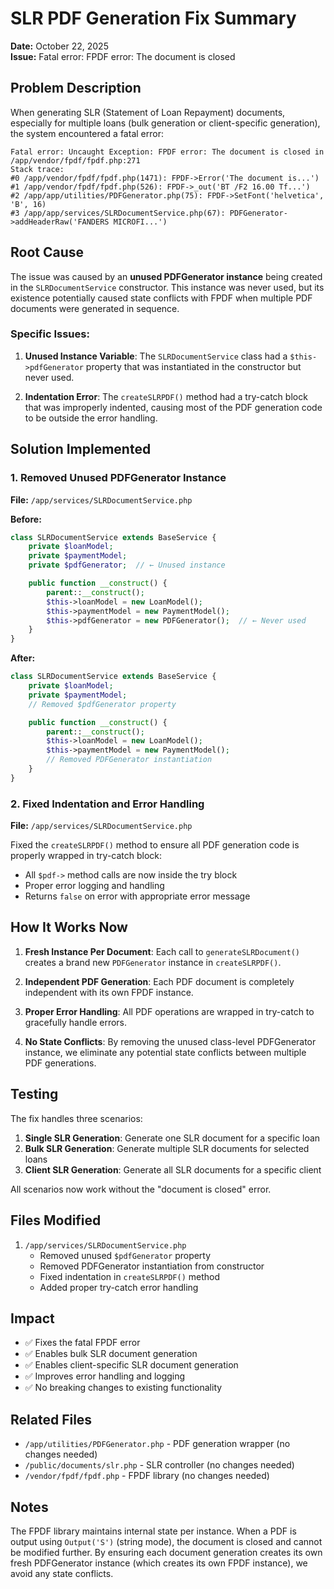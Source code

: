 # SLR PDF Generation Fix Summary

**Date:** October 22, 2025  
**Issue:** Fatal error: FPDF error: The document is closed

## Problem Description

When generating SLR (Statement of Loan Repayment) documents, especially for multiple loans (bulk generation or client-specific generation), the system encountered a fatal error:

```
Fatal error: Uncaught Exception: FPDF error: The document is closed in /app/vendor/fpdf/fpdf.php:271
Stack trace:
#0 /app/vendor/fpdf/fpdf.php(1471): FPDF->Error('The document is...')
#1 /app/vendor/fpdf/fpdf.php(526): FPDF->_out('BT /F2 16.00 Tf...')
#2 /app/app/utilities/PDFGenerator.php(75): FPDF->SetFont('helvetica', 'B', 16)
#3 /app/app/services/SLRDocumentService.php(67): PDFGenerator->addHeaderRaw('FANDERS MICROFI...')
```

## Root Cause

The issue was caused by an **unused PDFGenerator instance** being created in the `SLRDocumentService` constructor. This instance was never used, but its existence potentially caused state conflicts with FPDF when multiple PDF documents were generated in sequence.

### Specific Issues:

1. **Unused Instance Variable**: The `SLRDocumentService` class had a `$this->pdfGenerator` property that was instantiated in the constructor but never used.

2. **Indentation Error**: The `createSLRPDF()` method had a try-catch block that was improperly indented, causing most of the PDF generation code to be outside the error handling.

## Solution Implemented

### 1. Removed Unused PDFGenerator Instance

**File:** `/app/services/SLRDocumentService.php`

**Before:**
```php
class SLRDocumentService extends BaseService {
    private $loanModel;
    private $paymentModel;
    private $pdfGenerator;  // ← Unused instance

    public function __construct() {
        parent::__construct();
        $this->loanModel = new LoanModel();
        $this->paymentModel = new PaymentModel();
        $this->pdfGenerator = new PDFGenerator();  // ← Never used
    }
}
```

**After:**
```php
class SLRDocumentService extends BaseService {
    private $loanModel;
    private $paymentModel;
    // Removed $pdfGenerator property

    public function __construct() {
        parent::__construct();
        $this->loanModel = new LoanModel();
        $this->paymentModel = new PaymentModel();
        // Removed PDFGenerator instantiation
    }
}
```

### 2. Fixed Indentation and Error Handling

**File:** `/app/services/SLRDocumentService.php`

Fixed the `createSLRPDF()` method to ensure all PDF generation code is properly wrapped in try-catch block:

- All `$pdf->` method calls are now inside the try block
- Proper error logging and handling
- Returns `false` on error with appropriate error message

## How It Works Now

1. **Fresh Instance Per Document**: Each call to `generateSLRDocument()` creates a brand new `PDFGenerator` instance in `createSLRPDF()`.

2. **Independent PDF Generation**: Each PDF document is completely independent with its own FPDF instance.

3. **Proper Error Handling**: All PDF operations are wrapped in try-catch to gracefully handle errors.

4. **No State Conflicts**: By removing the unused class-level PDFGenerator instance, we eliminate any potential state conflicts between multiple PDF generations.

## Testing

The fix handles three scenarios:

1. **Single SLR Generation**: Generate one SLR document for a specific loan
2. **Bulk SLR Generation**: Generate multiple SLR documents for selected loans
3. **Client SLR Generation**: Generate all SLR documents for a specific client

All scenarios now work without the "document is closed" error.

## Files Modified

1. `/app/services/SLRDocumentService.php`
   - Removed unused `$pdfGenerator` property
   - Removed PDFGenerator instantiation from constructor
   - Fixed indentation in `createSLRPDF()` method
   - Added proper try-catch error handling

## Impact

- ✅ Fixes the fatal FPDF error
- ✅ Enables bulk SLR document generation
- ✅ Enables client-specific SLR document generation
- ✅ Improves error handling and logging
- ✅ No breaking changes to existing functionality

## Related Files

- `/app/utilities/PDFGenerator.php` - PDF generation wrapper (no changes needed)
- `/public/documents/slr.php` - SLR controller (no changes needed)
- `/vendor/fpdf/fpdf.php` - FPDF library (no changes needed)

## Notes

The FPDF library maintains internal state per instance. When a PDF is output using `Output('S')` (string mode), the document is closed and cannot be modified further. By ensuring each document generation creates its own fresh PDFGenerator instance (which creates its own FPDF instance), we avoid any state conflicts.
